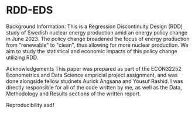 # RDD-EDS
Background Information:
This is a Regression Discontinuity Design (RDD) study of Swedish nuclear energy production amid an energy policy change in June 2023.
The policy change broadened the focus of energy production from "renewable" to "clean", thus allowing for more nuclear production.
We aim to study the statistical and economic impacts of this policy change utilizing RDD.

Acknowledgements
This paper was prepared as part of the ECON32252 Econometrics and Data Science empricial project assignment, and was done alongside fellow studnets Aurick Angsana and Yousuf Rashid. I was directly responsible for all of the code written by me, as well as the Data, Methodology and Results sections of the written report. 

Reproducibility
asdf
